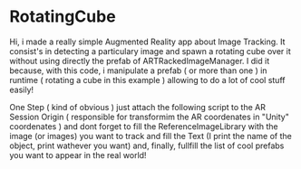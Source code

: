 # RotatingCube
Hi, i made a really simple Augmented Reality app about Image Tracking. 
It consist's in detecting a particulary image and spawn a rotating cube over it without using directly the prefab of ARTRackedImageManager. I did it because, with this code, i manipulate a prefab ( or more than one ) in runtime ( rotating a cube in this example ) allowing to do a lot of cool stuff easily! 

One Step ( kind of obvious ) just attach the following script to the AR Session Origin ( responsible for transformim the AR coordenates in "Unity" coordenates ) and dont forget to fill the ReferenceImageLibrary with the image (or images) you want to track and fill the Text (I print the name of the object, print wathever you want) and, finally, fullfill the list of cool prefabs you want to appear in the real world!
